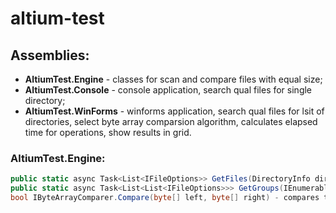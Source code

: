 # altium-test

## Assemblies:
* **AltiumTest.Engine** - classes for scan and compare files with equal size;
* **AltiumTest.Console** - console application, search qual files for single directory;
* **AltiumTest.WinForms** - winforms application, search qual files for lsit of directories, select byte array comparsion algorithm, calculates elapsed time for operations, show results in grid.

### AltiumTest.Engine:
```csharp
public static async Task<List<IFileOptions>> GetFiles(DirectoryInfo dir) - find files in dir and subdirectories.
public static async Task<List<List<IFileOptions>>> GetGroups(IEnumerable<IFileOptions> files, IByteArrayComparer comparer) - group files with identical content.
bool IByteArrayComparer.Compare(byte[] left, byte[] right) - compares two byte arrays(GetGroups read them from file stream).
```
